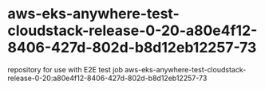 # aws-eks-anywhere-test-cloudstack-release-0-20-a80e4f12-8406-427d-802d-b8d12eb12257-73
repository for use with E2E test job aws-eks-anywhere-test-cloudstack-release-0-20:a80e4f12-8406-427d-802d-b8d12eb12257-73
